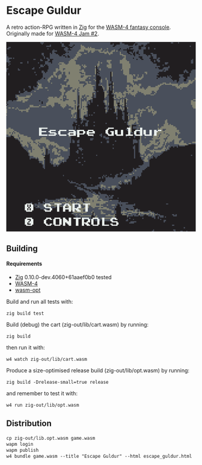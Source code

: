 # Escape Guldur

A retro action-RPG written in [Zig](https://ziglang.org/) for the [WASM-4 fantasy console](https://wasm4.org/). Originally made for [WASM-4 Jam #2](https://itch.io/jam/wasm4-v2).

![screenshot](assets/images/screen_cap_001.png)


## Building

#### Requirements
- [Zig](https://github.com/ziglang/zig) 0.10.0-dev.4060+61aaef0b0 tested
- [WASM-4](https://wasm4.org/docs/getting-started/setup)
- [wasm-opt](https://www.npmjs.com/package/wasm-opt)

Build and run all tests with:
```shell
zig build test
```

Build (debug) the cart (zig-out/lib/cart.wasm) by running:

```shell
zig build
```

then run it with:

```shell
w4 watch zig-out/lib/cart.wasm
```

Produce a size-optimised release build (zig-out/lib/opt.wasm) by running:

```shell
zig build -Drelease-small=true release
```

and remember to test it with:

```shell
w4 run zig-out/lib/opt.wasm
```

## Distribution

```shell
cp zig-out/lib.opt.wasm game.wasm
wapm login
wapm publish
w4 bundle game.wasm --title "Escape Guldur" --html escape_guldur.html
```
